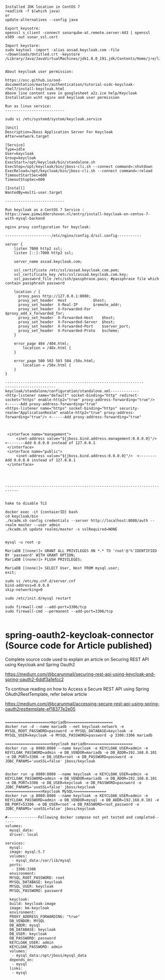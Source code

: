 <pre><code>

Installed JDK location in CentOS 7
readlink -f $(which java)
or
update-alternatives --config java

Export keysotre:
openssl s_client -connect sonarqube-at.remote.server:443 | openssl x509 -out sonar_ssl.cert

Import keystore:
sudo keytool -import -alias assad.keycloak.com -file ~/Downloads/Untitled.crt -keystore /Library/Java/JavaVirtualMachines/jdk1.8.0_191.jdk/Contents/Home/jre/lib/security/cacerts


About keycloak user permission:

https://osc.github.io/ood-documentation/master/authentication/tutorial-oidc-keycloak-rhel7/install-keycloak.html
Above line content save in googlesheet a2z.ice help/Keycloak Installation wiht nginx and keycloak user permission

Run as linux service:
---------------------------

sudo vi /etc/systemd/system/keycloak.service

[Unit]
Description=Jboss Application Server For Keycloak
After=network.target

[Service]
Type=idle
User=keycloak
Group=keycloak
ExecStart=/opt/keycloak/bin/standalone.sh
ExecStop=/opt/keycloak/bin/jboss-cli.sh --connect command=:shutdown
ExecReload=/opt/keycloak/bin/jboss-cli.sh --connect command=:reload
TimeoutStartSec=600
TimeoutStopSec=600

[Install]
WantedBy=multi-user.target

---------------------------

Run keycloak as a CentOS 7 Service : https://www.pimwiddershoven.nl/entry/install-keycloak-on-centos-7-with-mysql-backend

nginx proxy configuration for keycloak:

---------------------/etc/nginx/config.d/ssl.config-----------

server {
    listen 7000 http2 ssl;
    listen [::]:7000 http2 ssl;

    server_name assad.keycloak.com;
   
    ssl_certificate /etc/ssl/assad.keycloak.com.pem;
    ssl_certificate_key /etc/ssl/assad.keycloak.com.key;
    ssl_password_file /etc/ssh/passphrase.pass; #passphrase file which contain passphrash password
    
    location / {
      proxy_pass http://127.0.0.1:8080;
      proxy_set_header	Host			$host;
      proxy_set_header	X-Real-IP		$remote_addr;
      proxy_set_header	X-Forwarded-For		$proxy_add_x_forwarded_for;
      proxy_set_header	X-Forwarded-Host	$host;
      proxy_set_header	X-Forwarded-Server	$host;
      proxy_set_header	X-Forwarded-Port	$server_port;
      proxy_set_header	X-Forwarded-Proto	$scheme;
    }

    error_page 404 /404.html;
        location = /40x.html {
    }

    error_page 500 502 503 504 /50x.html;
        location = /50x.html {
    }
}

---------------------------------------------------------------
-----------------------keycloak/standalone/configuration/standalone.xml-------------
&lt;http-listener name="default" socket-binding="http" redirect-socket="https" enable-http2="true" proxy-address-forwarding="true"/&gt; &lt;------Add proxy-address-forwarding="true"
&lt;https-listener name="https" socket-binding="https" security-realm="ApplicationRealm" enable-http2="true" proxy-address-forwarding="true"/&gt; &lt;------Add proxy-address-forwarding="true"
                
                

 &lt;interface name="management"&gt;
     &lt;inet-address value="${jboss.bind.address.management:0.0.0.0}"/&gt; &lt;--------Add 0.0.0.0 instead of 127.0.0.1
 &lt;/interface&gt;
 &lt;interface name="public"&gt;
     &lt;inet-address value="${jboss.bind.address:0.0.0.0}"/&gt;  &lt;--------Add 0.0.0.0 instead of 127.0.0.1
 &lt;/interface&gt; 


               

----------------------------------------------------------------------------


hake to disable TLS

docker exec -it {contaierID} bash
cd keycloak/bin
./kcadm.sh config credentials --server http://localhost:8080/auth --realm master --user admin
./kcadm.sh update realms/master -s sslRequired=NONE


mysql -u root -p

MariaDB [(none)]> GRANT ALL PRIVILEGES ON *.* TO 'root'@'%'IDENTIFIED BY 'password' WITH GRANT OPTION;
MariaDB [(none)]> FLUSH PRIVILEGES;

MariaDB [(none)]> SELECT User, Host FROM mysql.user;
exit; 

sudo vi /etc/my.cnf.d/server.cnf
bind-address=0.0.0.0
skip-networking=0
 
sudo /etc/init.d/mysql restart
 
sudo firewall-cmd --add-port=3306/tcp
sudo firewall-cmd --permanent --add-port=3306/tcp
  
</code></pre>


# spring-oauth2-keycloak-connector (Source code for Article published)

Complete source code used to explain an article on Securing REST API using Keycloak and Spring Oauth2   

https://medium.com/@bcarunmail/securing-rest-api-using-keycloak-and-spring-oauth2-6ddf3a1efcc2

 
To continue reading on how to Access a Secure REST API using Spring OAuth2RestTemplate, refer below article

https://medium.com/@bcarunmail/accessing-secure-rest-api-using-spring-oauth2resttemplate-ef18377e2e05


<pre><code>
====================>mariadb<====================
docker run -d --name mariadb --net keycloak-network -e MYSQL_ROOT_PASSWORD=password -e MYSQL_DATABASE=keycloak -e MYSQL_USER=keycloak -e MYSQL_PASSWORD=password -p 3306:3306 mariadb

====================>keycloak mariadb<====================
docker run -p 8080:8080 --name keycloak -e KEYCLOAK_USER=admin -e KEYCLOAK_PASSWORD=admin -e DB_VENDOR=mariadb -e DB_ADDR=192.168.0.101 -e DB_PORT=3306 -e DB_USER=root -e DB_PASSWORD=password -e JDBC_PARAMS='useSSL=false' jboss/keycloak


docker run -p 8080:8080 --name keycloak -e KEYCLOAK_USER=admin -e KEYCLOAK_PASSWORD=admin -e DB_VENDOR=mariadb -e DB_ADDR=192.168.0.101 -e DB_PORT=3306 -e DB_USER=keycloak -e DB_PASSWORD=password -e JDBC_PARAMS='useSSL=false' jboss/keycloak
================>Keycloak MySQL<==============
docker run -p 8080:8080 --name keycloak -e KEYCLOAK_USER=admin -e KEYCLOAK_PASSWORD=admin -e DB_VENDOR=mysql -e DB_ADDR=192.168.0.101 -e DB_PORT=53306 -e DB_USER=root -e DB_PASSWORD=root_password -e JDBC_PARAMS='useSSL=false' jboss/keycloak

#--------------Following docker compose not yet tested and completed------
volumes:
  mysql_data:
  driver: local

services:
  mysql:
  image: mysql:5.7
  volumes:
   - mysql_data:/var/lib/mysql
  ports:
   - 3306:3306
  environment:
  MYSQL_ROOT_PASSWORD: root
  MYSQL_DATABASE: keycloak
  MYSQL_USER: keycloak
  MYSQL_PASSWORD: password

  keycloak:
  build: keycloak-image
  image: km-keycloak
  environment:
  PROXY_ADDRESS_FORWARDING: "true"
  DB_VENDOR: MYSQL
  DB_ADDR: mysql
  DB_DATABASE: keycloak
  DB_USER: keycloak
  DB_PASSWORD: password
  KEYCLOAK_USER: admin
  KEYCLOAK_PASSWORD: admin
  volumes:
   - mysql_data:/opt/jboss/mysql_data
  depends_on:
   - mysql
  links:
   - mysql

</pre></code>
